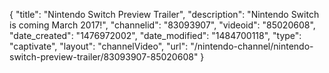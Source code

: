 {
    "title": "Nintendo Switch Preview Trailer",
    "description": "Nintendo Switch is coming March 2017!",
    "channelid": "83093907",
    "videoid": "85020608",
    "date_created": "1476972002",
    "date_modified": "1484700118",
    "type": "captivate",
    "layout": "channelVideo",
    "url": "\/nintendo-channel\/nintendo-switch-preview-trailer\/83093907-85020608"
}